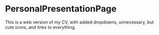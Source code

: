 # PersonalPresentationPage
This is a web version of my CV, with added dropdowns, unnecessary, but cute icons, and links to everything.
